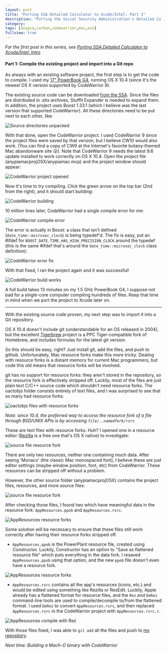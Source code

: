 ```yaml
---
layout: post
title: "Porting SSA Detailed Calculator to Xcode/Intel: Part 1"
description: "Porting the Social Security Administration's Detailed Calculator from CodeWarrior to Xcode and Intel: Part 1"
category: 
tags: [anypia,carbon,codewarrior,mac,osx]
fullview: true
---
```


*For the first post in this series, see [Porting SSA Detailed Calculator to Xcode/Intel: Intro](/2015/07/18/porting-anypia-to-xcodeintel)*

#### Part 1: Compile the existing project and import into a Git repo

As always with an existing software project, the first step is to get the code to compile. I used my [17" PowerBook G4](http://lowendmac.com/2004/17-powerbook-g4-1-5-ghz-mid-2004/), running OS X 10.4 (since it's the newest OS X version supported by CodeWarrior 9).

The existing source code can be downloaded [from the SSA](http://www.ssa.gov/OACT/anypia/source.html). Since the files are distributed in .sitx archives, StuffIt Expander is needed to expand them. In addition, the project uses Boost 1.33.1 (which I believe was the last version that supported CodeWarrior). All these directories need to be put next to each other, like:

<img src="/assets/posts/porting-ssa-detailed-calculator-to-xcodeintel-part-1/source_files_extracted.tiff" alt="Source directories unpacked"/>


With that done, open the CodeWarrior project. I used CodeWarrior 9 since the project files were saved by that version, but I believe CW10 would also work. (You can find a copy of CW9 at the Internet's favorite botany-themed Mac abandonware site 😛). Note that CodeWarrior 9 needs the latest 9.6 update installed to work correctly on OS X 10.4. Open the project file (anypiamacprojOSX/anypiamac.mcp) and the project window should appear:

<img src="/assets/posts/porting-ssa-detailed-calculator-to-xcodeintel-part-1/project.tiff" alt="CodeWarrior project opened"/>

Now it's time to try compiling. Click the green arrow on the top bar (2nd from the right), and it should start building:

<img src="/assets/posts/porting-ssa-detailed-calculator-to-xcodeintel-part-1/compiling_codewarrior.tiff" alt="CodeWarrior building"/>

10 million lines later, CodeWarrior had a single compile error for me:

<img src="/assets/posts/porting-ssa-detailed-calculator-to-xcodeintel-part-1/compiling_codewarrior_error.tiff" alt="CodeWarrior compile error"/>

The error is actually in Boost: a class that isn't defined (`date_time::microsec_clock`) is being typedef'd. The fix is easy, put an #ifdef for `BOOST_DATE_TIME_HAS_HIGH_PRECISION_CLOCK` around the typedef (this is the same #ifdef that's around the `date_time::microsec_clock` class definition):

<img src="/assets/posts/porting-ssa-detailed-calculator-to-xcodeintel-part-1/compiling_codewarrior_error_fix.tiff" alt="CodeWarrior error fix"/>

With that fixed, I ran the project again and it was successful!

<img src="/assets/posts/porting-ssa-detailed-calculator-to-xcodeintel-part-1/compiling_codewarrior_works.tiff" alt="CodeWarrior build works"/>

A full build takes 13 minutes on my 1.5 GHz PowerBook G4, I suppose not bad for a single-core computer compiling hundreds of files. Keep that time in mind when we port the project to Xcode later on.

---

With the existing source code proven, my next step was to import it into a Git repository.

OS X 10.4 doesn't include git (understandable for an OS released in 2004), but the excellent [Tigerbrew](https://github.com/mistydemeo/tigerbrew) project is a PPC Tiger-compatible fork of Homebrew, and includes formulas for the latest git version.

So this should be easy, right? Just install git, add the files, and push to github. Unfortunately, Mac resource forks make this more tricky. Dealing with resource forks is a distant memory for current Mac programmers, but code this old means that resource forks will be involved.

git has no support for resource forks: they aren't stored in the repository, so the resource fork is effectively stripped off. Luckily, most of the files are just plain text C/C++ source code which shouldn't need resource forks.
The oactobjs folder consists entirely of text files, and I was surprised to see that so many had resource forks:

<img src="/assets/posts/porting-ssa-detailed-calculator-to-xcodeintel-part-1/resource_fork_oactobjs_files.tiff" alt="oactobjs files with resource forks"/>

*Note: since 10.4, the preferred way to access the resource fork of a file through BSD/UNIX APIs is by accessing `file/..namedfork/rsrc`*

These are text files with resource forks. Huh? I opened one in a resource editor ([Rezilla](http://sourceforge.net/projects/rezilla/) is a free one that's OS X native) to investigate:

<img src="/assets/posts/porting-ssa-detailed-calculator-to-xcodeintel-part-1/source_file_resource_fork.tiff" alt="source file resource fork"/>

There are only two resources, neither one containing much data. After seeing 'Monaco' (the classic Mac monospaced font), I believe these are just editor settings (maybe window position, font, etc) from CodeWarrior. These resources can be stripped off without a problem.

However, the other source folder (anypiamacprojOSX) contains the project files, resources, and more source files:

<img src="/assets/posts/porting-ssa-detailed-calculator-to-xcodeintel-part-1/resource_fork_anypiamacprojOSX_files.tiff" alt="source file resource fork"/>

After checking those files, I found two which have meaningful data in the resource fork: `AppResources.ppob` and `AppResources.rsrc`.

<img src="/assets/posts/porting-ssa-detailed-calculator-to-xcodeintel-part-1/resource_fork_files_rezilla.tiff" alt="AppResources resource forks"/>

Some solution will be necessary to ensure that these files still work correctly after having their resource forks stripped off.

- `AppResources.ppob` is the PowerPlant resource file, created using Constructor. Luckily, Constructor has an option to "Save as flattened resource file" which puts everything in the data fork. I resaved `AppResources.ppob` using that option, and the new `ppob` file doesn't even have a resource fork.
<img src="/assets/posts/porting-ssa-detailed-calculator-to-xcodeintel-part-1/constructor_flattened_save.tiff" alt="AppResources resource forks"/>

- `AppResources.rsrc` contains all the app's resources (icons, etc.) and would be edited using something like Rezilla or ResEdit. Luckily, Apple already has a flattened format for resource files, and the `Rez` and `DeRez` command-line tools are used to compile/decompile to/from the flattened format. I used `DeRez` to convert `AppResources.rsrc`, and then replaced `AppResources.rsrc` in the CodeWarrior project with `AppResources.rsrc.r`.
<img src="/assets/posts/porting-ssa-detailed-calculator-to-xcodeintel-part-1/appresources_derez.tiff" alt="AppResources compile with Rez"/>

With those files fixed, I was able to `git add` all the files and push to [my repository](https://github.com/bslabs/anypiamac).

*Next time: Building a Mach-O binary with CodeWarrior*
